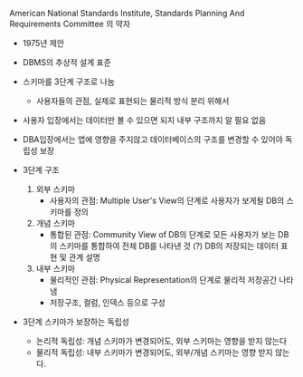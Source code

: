 American National Standards Institute, Standards Planning And Requirements Committee 의 약자

- 1975년 제안
- DBMS의 추상적 설계 표준
- 스키마를 3단계 구조로 나눔
	- 사용자들의 관점, 실제로 표현되는 물리적 방식 분리 위해서
- 사용자 입장에서는 데이터만 볼 수 있으면 되지 내부 구조까지 알 필요 없음
- DBA입장에서는 앱에 영향을 주지않고 데이터베이스의 구조를 변경할 수 있어야 독립성 보장

- 3단계 구조
	1) 외부 스키마
		- 사용자의 관점: Multiple User's View의 단계로 사용자가 보게될 DB의 스키마를 정의
	2) 개념 스키마
		- 통합된 관점: Community View of DB의 단계로 모든 사용자가 보는 DB의 스키마를 통합하여 전체 DB를 나타낸 것 (?) DB의 저장되는 데이터 표현 및 관계 설명
	3) 내부 스키마
		- 물리적인 관점: Physical Representation의 단계로 물리적 저장공간 나타냄
		- 저장구조, 컬럼, 인덱스 등으로 구성
- 3단계 스키마가 보장하는 독립성
	- 논리적 독립성: 개념 스키마가 변경되어도, 외부 스키마는 영향을 받지 않는다
	- 물리적 독립성: 내부 스키마가 변경되어도, 외부/개념 스키마는 영향 받지 않는다.